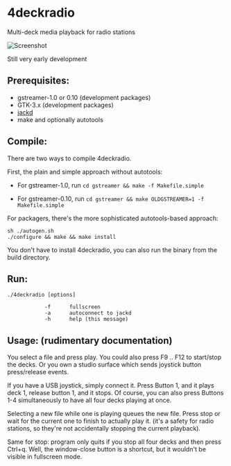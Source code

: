 4deckradio
==========

Multi-deck media playback for radio stations

![Screenshot](http://adiknoth.github.com/4deckradio/images/4deckradio.png)

Still very early development

Prerequisites:
--------------
  * gstreamer-1.0 or 0.10 (development packages)
  * GTK-3.x (development packages)
  * [jackd](http://jackaudio.org)
  * make and optionally autotools


Compile:
--------
There are two ways to compile 4deckradio.

First, the plain and simple approach without autotools:

  * For gstreamer-1.0, run
    `cd gstreamer && make -f Makefile.simple`

  * For gstreamer-0.10, run
    `cd gstreamer && make OLDGSTREAMER=1 -f Makefile.simple`

For packagers, there's the more sophisticated autotools-based approach:

    sh ./autogen.sh
    ./configure && make && make install
    
You don't have to install 4deckradio, you can also run the binary from
the build directory.

Run:
----
    ./4deckradio [options]
    
                -f      fullscreen
                -a      autoconnect to jackd
                -h      help (this message)



Usage: (rudimentary documentation)
-----------------------------------

You select a file and press play. You could also press F9 .. F12 to
start/stop the decks. Or you own a studio surface which sends joystick
button press/release events.

If you have a USB joystick, simply connect it. Press Button 1, and it
plays deck 1, release button 1, and it stops. Of course, you can also
press Buttons 1-4 simultaneously to have all four decks playing at once.

Selecting a new file while one is playing queues the new file. Press
stop or wait for the current one to finish to actually play it. (it's a
safety for radio stations, so they're not accidentally stopping the
current playback).

Same for stop: program only quits if you stop all four decks and then
press Ctrl+q. Well, the window-close button is a shortcut, but it
wouldn't be visible in fullscreen mode.

